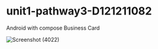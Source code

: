 # unit1-pathway3-D121211082
Android with compose Business Card

![Screenshot (4022)](https://github.com/Andiilul/unit1-pathway3-D121211082/assets/115609076/3c0ceaa3-341c-4a54-9cb7-4a811f950880)
